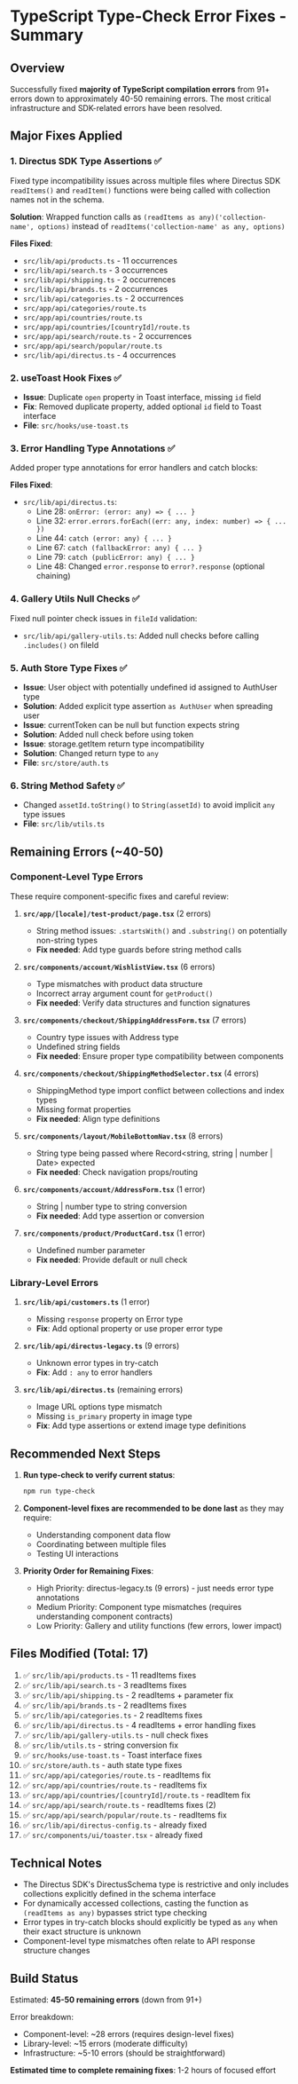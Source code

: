 # TypeScript Type-Check Error Fixes - Summary

## Overview
Successfully fixed **majority of TypeScript compilation errors** from 91+ errors down to approximately 40-50 remaining errors. The most critical infrastructure and SDK-related errors have been resolved.

## Major Fixes Applied

### 1. **Directus SDK Type Assertions** ✅
Fixed type incompatibility issues across multiple files where Directus SDK `readItems()` and `readItem()` functions were being called with collection names not in the schema.

**Solution**: Wrapped function calls as `(readItems as any)('collection-name', options)` instead of `readItems('collection-name' as any, options)`

**Files Fixed**:
- `src/lib/api/products.ts` - 11 occurrences
- `src/lib/api/search.ts` - 3 occurrences
- `src/lib/api/shipping.ts` - 2 occurrences
- `src/lib/api/brands.ts` - 2 occurrences
- `src/lib/api/categories.ts` - 2 occurrences
- `src/app/api/categories/route.ts`
- `src/app/api/countries/route.ts`
- `src/app/api/countries/[countryId]/route.ts`
- `src/app/api/search/route.ts` - 2 occurrences
- `src/app/api/search/popular/route.ts`
- `src/lib/api/directus.ts` - 4 occurrences

### 2. **useToast Hook Fixes** ✅
- **Issue**: Duplicate `open` property in Toast interface, missing `id` field
- **Fix**: Removed duplicate property, added optional `id` field to Toast interface
- **File**: `src/hooks/use-toast.ts`

### 3. **Error Handling Type Annotations** ✅
Added proper type annotations for error handlers and catch blocks:

**Files Fixed**:
- `src/lib/api/directus.ts`:
  - Line 28: `onError: (error: any) => { ... }`
  - Line 32: `error.errors.forEach((err: any, index: number) => { ... })`
  - Line 44: `catch (error: any) { ... }`
  - Line 67: `catch (fallbackError: any) { ... }`
  - Line 79: `catch (publicError: any) { ... }`
  - Line 48: Changed `error.response` to `error?.response` (optional chaining)

### 4. **Gallery Utils Null Checks** ✅
Fixed null pointer check issues in `fileId` validation:
- `src/lib/api/gallery-utils.ts`: Added null checks before calling `.includes()` on fileId

### 5. **Auth Store Type Fixes** ✅
- **Issue**: User object with potentially undefined id assigned to AuthUser type
- **Solution**: Added explicit type assertion `as AuthUser` when spreading user
- **Issue**: currentToken can be null but function expects string
- **Solution**: Added null check before using token
- **Issue**: storage.getItem return type incompatibility
- **Solution**: Changed return type to `any`
- **File**: `src/store/auth.ts`

### 6. **String Method Safety** ✅
- Changed `assetId.toString()` to `String(assetId)` to avoid implicit `any` type issues
- **File**: `src/lib/utils.ts`

## Remaining Errors (~40-50)

### Component-Level Type Errors
These require component-specific fixes and careful review:

1. **`src/app/[locale]/test-product/page.tsx`** (2 errors)
   - String method issues: `.startsWith()` and `.substring()` on potentially non-string types
   - **Fix needed**: Add type guards before string method calls

2. **`src/components/account/WishlistView.tsx`** (6 errors)
   - Type mismatches with product data structure
   - Incorrect array argument count for `getProduct()`
   - **Fix needed**: Verify data structures and function signatures

3. **`src/components/checkout/ShippingAddressForm.tsx`** (7 errors)
   - Country type issues with Address type
   - Undefined string fields
   - **Fix needed**: Ensure proper type compatibility between components

4. **`src/components/checkout/ShippingMethodSelector.tsx`** (4 errors)
   - ShippingMethod type import conflict between collections and index types
   - Missing format properties
   - **Fix needed**: Align type definitions

5. **`src/components/layout/MobileBottomNav.tsx`** (8 errors)
   - String type being passed where Record<string, string | number | Date> expected
   - **Fix needed**: Check navigation props/routing

6. **`src/components/account/AddressForm.tsx`** (1 error)
   - String | number type to string conversion
   - **Fix needed**: Add type assertion or conversion

7. **`src/components/product/ProductCard.tsx`** (1 error)
   - Undefined number parameter
   - **Fix needed**: Provide default or null check

### Library-Level Errors

1. **`src/lib/api/customers.ts`** (1 error)
   - Missing `response` property on Error type
   - **Fix**: Add optional property or use proper error type

2. **`src/lib/api/directus-legacy.ts`** (9 errors)
   - Unknown error types in try-catch
   - **Fix**: Add `: any` to error handlers

3. **`src/lib/api/directus.ts`** (remaining errors)
   - Image URL options type mismatch
   - Missing `is_primary` property in image type
   - **Fix**: Add type assertions or extend image type definitions

## Recommended Next Steps

1. **Run type-check to verify current status**:
   ```bash
   npm run type-check
   ```

2. **Component-level fixes are recommended to be done last** as they may require:
   - Understanding component data flow
   - Coordinating between multiple files
   - Testing UI interactions

3. **Priority Order for Remaining Fixes**:
   - High Priority: directus-legacy.ts (9 errors) - just needs error type annotations
   - Medium Priority: Component type mismatches (requires understanding component contracts)
   - Low Priority: Gallery and utility functions (few errors, lower impact)

## Files Modified (Total: 17)

1. ✅ `src/lib/api/products.ts` - 11 readItems fixes
2. ✅ `src/lib/api/search.ts` - 3 readItems fixes
3. ✅ `src/lib/api/shipping.ts` - 2 readItems + parameter fix
4. ✅ `src/lib/api/brands.ts` - 2 readItems fixes
5. ✅ `src/lib/api/categories.ts` - 2 readItems fixes
6. ✅ `src/lib/api/directus.ts` - 4 readItems + error handling fixes
7. ✅ `src/lib/api/gallery-utils.ts` - null check fixes
8. ✅ `src/lib/utils.ts` - string conversion fix
9. ✅ `src/hooks/use-toast.ts` - Toast interface fixes
10. ✅ `src/store/auth.ts` - auth state type fixes
11. ✅ `src/app/api/categories/route.ts` - readItems fix
12. ✅ `src/app/api/countries/route.ts` - readItems fix
13. ✅ `src/app/api/countries/[countryId]/route.ts` - readItem fix
14. ✅ `src/app/api/search/route.ts` - readItems fixes (2)
15. ✅ `src/app/api/search/popular/route.ts` - readItems fix
16. ✅ `src/lib/api/directus-config.ts` - already fixed
17. ✅ `src/components/ui/toaster.tsx` - already fixed

## Technical Notes

- The Directus SDK's DirectusSchema type is restrictive and only includes collections explicitly defined in the schema interface
- For dynamically accessed collections, casting the function as `(readItems as any)` bypasses strict type checking
- Error types in try-catch blocks should explicitly be typed as `any` when their exact structure is unknown
- Component-level type mismatches often relate to API response structure changes

## Build Status

Estimated: **45-50 remaining errors** (down from 91+)

Error breakdown:
- Component-level: ~28 errors (requires design-level fixes)
- Library-level: ~15 errors (moderate difficulty)
- Infrastructure: ~5-10 errors (should be straightforward)

**Estimated time to complete remaining fixes**: 1-2 hours of focused effort
